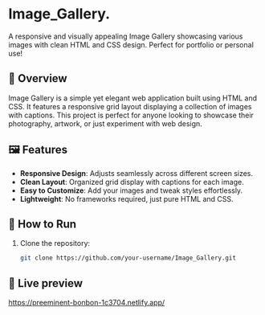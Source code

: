 # Image_Gallery.
A responsive and visually appealing Image Gallery showcasing various images with clean HTML and CSS design. Perfect for portfolio or personal use!

## 📖 Overview
Image Gallery is a simple yet elegant web application built using HTML and CSS. It features a responsive grid layout displaying a collection of images with captions. This project is perfect for anyone looking to showcase their photography, artwork, or just experiment with web design.

## 🖼️ Features
- **Responsive Design**: Adjusts seamlessly across different screen sizes.
- **Clean Layout**: Organized grid display with captions for each image.
- **Easy to Customize**: Add your images and tweak styles effortlessly.
- **Lightweight**: No frameworks required, just pure HTML and CSS.

## 🚀 How to Run
1. Clone the repository:
   ```bash
   git clone https://github.com/your-username/Image_Gallery.git

## 🚀 Live preview
https://preeminent-bonbon-1c3704.netlify.app/
